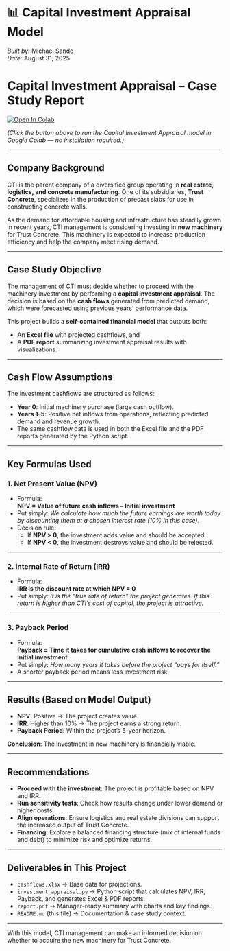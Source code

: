 # 📊 Capital Investment Appraisal Model  

*Built by:* Michael Sando  
*Date:* August 31, 2025  

# Capital Investment Appraisal – Case Study Report  

[![Open In Colab](https://colab.research.google.com/assets/colab-badge.svg)](https://colab.research.google.com/github/Michael-Sando/CAPITAL-INVESTMENT-APPRAISAL-MODEL/blob/main/Investment_Appraisal_Model.py)
 

*(Click the button above to run the Capital Investment Appraisal model in Google Colab — no installation required.)*  

---

## Company Background  
CTI is the parent company of a diversified group operating in **real estate, logistics, and concrete manufacturing**. One of its subsidiaries, **Trust Concrete**, specializes in the production of precast slabs for use in constructing concrete walls.  

As the demand for affordable housing and infrastructure has steadily grown in recent years, CTI management is considering investing in **new machinery** for Trust Concrete. This machinery is expected to increase production efficiency and help the company meet rising demand.  

---

## Case Study Objective  
The management of CTI must decide whether to proceed with the machinery investment by performing a **capital investment appraisal**. The decision is based on the **cash flows** generated from predicted demand, which were forecasted using previous years’ performance data.  

This project builds a **self-contained financial model** that outputs both:  
- An **Excel file** with projected cashflows, and  
- A **PDF report** summarizing investment appraisal results with visualizations.  

---

## Cash Flow Assumptions  
The investment cashflows are structured as follows:  
- **Year 0**: Initial machinery purchase (large cash outflow).  
- **Years 1–5**: Positive net inflows from operations, reflecting predicted demand and revenue growth.  
- The same cashflow data is used in both the Excel file and the PDF reports generated by the Python script.  

---

## Key Formulas Used  

### 1. Net Present Value (NPV)  
- Formula:  
  **NPV = Value of future cash inflows – Initial investment**  
- Put simply: *We calculate how much the future earnings are worth today by discounting them at a chosen interest rate (10% in this case).*  
- Decision rule:  
  - If **NPV > 0**, the investment adds value and should be accepted.  
  - If **NPV < 0**, the investment destroys value and should be rejected.  

---

### 2. Internal Rate of Return (IRR)  
- Formula:  
  **IRR is the discount rate at which NPV = 0**  
- Put simply: *It is the “true rate of return” the project generates. If this return is higher than CTI’s cost of capital, the project is attractive.*  

---

### 3. Payback Period  
- Formula:  
  **Payback = Time it takes for cumulative cash inflows to recover the initial investment**  
- Put simply: *How many years it takes before the project “pays for itself.”*  
- A shorter payback period means less investment risk.  

---

## Results (Based on Model Output)  
- **NPV**: Positive → The project creates value.  
- **IRR**: Higher than 10% → The project earns a strong return.  
- **Payback Period**: Within the project’s 5-year horizon.  

**Conclusion**: The investment in new machinery is financially viable.  

---

## Recommendations  
- **Proceed with the investment**: The project is profitable based on NPV and IRR.  
- **Run sensitivity tests**: Check how results change under lower demand or higher costs.  
- **Align operations**: Ensure logistics and real estate divisions can support the increased output of Trust Concrete.  
- **Financing**: Explore a balanced financing structure (mix of internal funds and debt) to minimize risk and optimize returns.  

---

## Deliverables in This Project  
- `cashflows.xlsx` → Base data for projections.  
- `investment_appraisal.py` → Python script that calculates NPV, IRR, Payback, and generates Excel & PDF reports.  
- `report.pdf` → Manager-ready summary with charts and key findings.  
- `README.md` (this file) → Documentation & case study context.  

---

With this model, CTI management can make an informed decision on whether to acquire the new machinery for Trust Concrete.  

